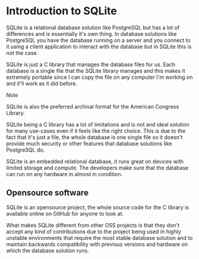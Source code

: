 # Introduction to SQLite

SQLite is a relational database solution like PostgreSQL but has a lot of differences and is essentially it's own thing. In database solutions like PostgreSQL you have the database running on a server and you connect to it using a client application to interact with the database but in SQLite this is not the case.

SQLite is just a C library that manages the database files for us. Each database is a single file that the SQLite library manages and this makes it extremely portable since I can copy the file on any computer I'm working on and it'll work as it did before.

> [!Note]
>  SQLite is also the preferred archival format for the American Congress Library.

SQLite being a C library has a lot of limitations and is not and ideal solution for many use-cases even if it feels like the right choice. This is due to the fact that it's just a file, the whole database is one single file so it doesn't provide much security or other features that database solutions like PostgreSQL do.

SQLite is an embedded relational database, it runs great on devices with limited storage and compute. The developers make sure that the database can run on any hardware in almost in condition.
## Opensource software

SQLite is an opensource project, the whole source code for the C library is available online on GitHub for anyone to look at. 

What makes SQLite different from other OSS projects is that they don't accept any kind of contributions due to the project being used in highly unstable environments that require the most stable database solution and to maintain backwards compatibility with previous versions and hardware on which the database solution runs.